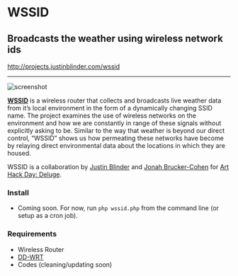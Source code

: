 # WSSID
## Broadcasts the weather using wireless network ids
http://projects.justinblinder.com/wssid

---

![screenshot](http://i.imgur.com/gidvJhU.png)

**[WSSID](http://projects.justinblinder.com/wssid)** is a wireless router that collects and broadcasts live weather data from it’s local environment in the form of a dynamically changing SSID name. The project examines the use of wireless networks on the environment and how we are constantly in range of these signals without explicitly asking to be. Similar to the way that weather is beyond our direct control, “WSSID” shows us how permeating these networks have become by relaying direct environmental data about the locations in which they are housed.

WSSID is a collaboration by [Justin Blinder](http://www.justinblinder.com) and [Jonah Brucker-Cohen](http://www.coin-operated.com/) for [Art Hack Day: Deluge](http://arthackday.net/events/deluge).

### Install
* Coming soon. For now, run ```php wssid.php``` from the command line (or setup as a cron job).

### Requirements
* Wireless Router
* [DD-WRT](http://www.dd-wrt.com/site/index)
* Codes (cleaning/updating soon)
